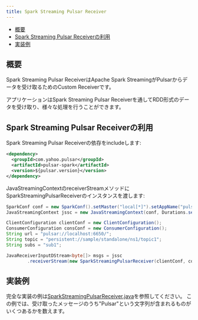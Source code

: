 ```yaml
---
title: Spark Streaming Pulsar Receiver
---
```


<!-- TOC depthFrom:2 depthTo:3 withLinks:1 updateOnSave:1 orderedList:0 -->

- [概要](#概要)
- [Spark Streaming Pulsar Receiverの利用](#spark-streaming-pulsar-receiverの利用)
- [実装例](#実装例)

<!-- /TOC -->

## 概要
Spark Streaming Pulsar ReceiverはApache Spark StreamingがPulsarからデータを受け取るためのCustom Receiverです。

アプリケーションはSpark Streaming Pulsar Receiverを通してRDD形式のデータを受け取り、様々な処理を行うことができます。

## Spark Streaming Pulsar Receiverの利用
Spark Streaming Pulsar Receiverの依存をincludeします:

```xml
<dependency>
  <groupId>com.yahoo.pulsar</groupId>
  <artifactId>pulsar-spark</artifactId>
  <version>${pulsar.version}</version>
</dependency>
```

JavaStreamingContextのreceiverStreamメソッドにSparkStreamingPulsarReceiverのインスタンスを渡します:
```java
SparkConf conf = new SparkConf().setMaster("local[*]").setAppName("pulsar-spark");
JavaStreamingContext jssc = new JavaStreamingContext(conf, Durations.seconds(5));

ClientConfiguration clientConf = new ClientConfiguration();
ConsumerConfiguration consConf = new ConsumerConfiguration();
String url = "pulsar://localhost:6650/";
String topic = "persistent://sample/standalone/ns1/topic1";
String subs = "sub1";

JavaReceiverInputDStream<byte[]> msgs = jssc
        .receiverStream(new SparkStreamingPulsarReceiver(clientConf, consConf, url, topic, subs));
```


## 実装例
完全な実装の例は[SparkStreamingPulsarReceiver.java](../../../pulsar-spark/src/test/java/com/yahoo/pulsar/spark/example/SparkStreamingPulsarReceiverExample.java)を参照してください。
この例では、受け取ったメッセージのうち"Pulsar"という文字列が含まれるものがいくつあるかを数えます。

